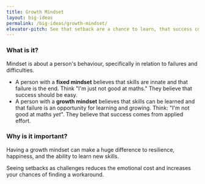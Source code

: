 ```yaml
---
title: Growth Mindset
layout: big-ideas
permalink: /big-ideas/growth-mindset/
elevator-pitch: See that setback are a chance to learn, that success comes from effort not innate skill.
---
```


### What is it?

Mindset is about a person's behaviour, specifically in relation to failures and difficulties. 

- A person with a **fixed mindset** believes that skills are innate and that failure is the end. Think "I'm just not good at maths." They believe that success should be easy.
- A person with a **growth mindset** believes that skills can be learned and that failure is an opportunity for learning and growing. Think: "I'm not good at maths *yet*". They believe that success comes from applied effort.

### Why is it important?

Having a growth mindset can make a huge difference to resilience, happiness, and the ability to learn new skills.
		
Seeing setbacks as challenges reduces the emotional cost and increases your chances of finding a workaround. 
	